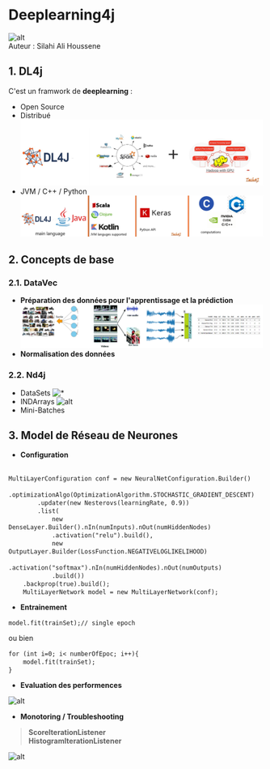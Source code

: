 # Deeplearning4j

![alt](https://camo.githubusercontent.com/581046b90092b4de08416fe5ea162525a4600ee82d229653b9a94b15873415c5/68747470733a2f2f7777772e7a656c6a6b6f6f6272656e6f7669632e636f6d2f746f6f6c732f746563682f696d616765732f65636c697073655f646565706c6561726e696e67346a2e706e67) </br>
Auteur : Silahi Ali Houssene

## 1. DL4j

C'est un framwork de **deeplearning** :

- Open Source
- Distribué
![alt](https://github.com/silahi/deeplearningalgos/blob/images/distributed.jpg?raw=true)
- JVM / C++ / Python
![alt](https://github.com/silahi/deeplearningalgos/blob/images/dl4j-jvm-lang-comp.jpg?raw=true)

## 2. Concepts de base

### 2.1. DataVec  

* **Préparation des données pour l'apprentissage et la prédiction**
 ![alt](https://github.com/silahi/deeplearningalgos/blob/images/dl4j-types.png?raw=true) 
* **Normalisation des données**

### 2.2. Nd4j

* DataSets
![* ](https://miro.medium.com/max/3880/1*GDM8ogtF6004Q5J8kOgIIA.png)
* INDArrays
![alt](https://res.cloudinary.com/practicaldev/image/fetch/s--hi96gU9b--/c_limit%2Cf_auto%2Cfl_progressive%2Cq_auto%2Cw_880/https://dev-to-uploads.s3.amazonaws.com/i/pj0q0bgh3g0jx88gmooo.png)
* Mini-Batches

## 3. Model de Réseau de Neurones

* **Configuration** </br>

~~~

MultiLayerConfiguration conf = new NeuralNetConfiguration.Builder()
        .optimizationAlgo(OptimizationAlgorithm.STOCHASTIC_GRADIENT_DESCENT)
        .updater(new Nesterovs(learningRate, 0.9))
        .list(
            new DenseLayer.Builder().nIn(numInputs).nOut(numHiddenNodes)
            .activation("relu").build(),
            new OutputLayer.Builder(LossFunction.NEGATIVELOGLIKELIHOOD)
            .activation("softmax").nIn(numHiddenNodes).nOut(numOutputs)
            .build())
    .backprop(true).build();
    MultiLayerNetwork model = new MultiLayerNetwork(conf);
~~~

* **Entrainement**
~~~
model.fit(trainSet);// single epoch
~~~   
ou bien 
~~~
for (int i=0; i< numberOfEpoc; i++){ 
    model.fit(trainSet);
}
~~~ 
* **Evaluation des performences** </br>

![alt](https://encrypted-tbn0.gstatic.com/images?q=tbn:ANd9GcT4GcUasGArCPUfiPCbi-0wyro3emFBspJjnA&usqp=CAU)

* **Monotoring / Troubleshooting**

> **ScoreIterationListener** </br>
> **HistogramIterationListener** </br>

![alt](https://user-images.githubusercontent.com/517415/41141894-608bcb14-6b11-11e8-8e3e-e1937af722f7.png)
